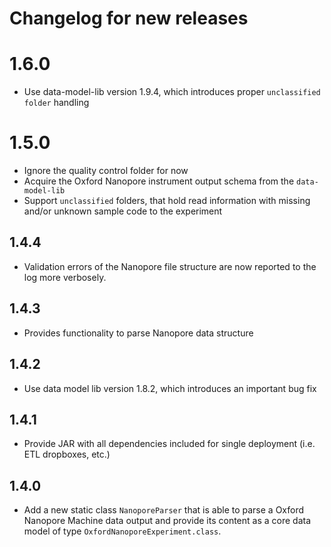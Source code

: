 # Changelog for new releases

# 1.6.0
* Use data-model-lib version 1.9.4, which introduces proper `unclassified folder` handling

# 1.5.0

* Ignore the quality control folder for now
* Acquire the Oxford Nanopore instrument output schema from the `data-model-lib`
* Support `unclassified` folders, that hold read information with missing and/or unknown sample code to the experiment

## 1.4.4

* Validation errors of the Nanopore file structure are now reported to the log more verbosely.

## 1.4.3

* Provides functionality to parse Nanopore data structure

## 1.4.2

* Use data model lib version 1.8.2, which introduces an important bug fix

## 1.4.1

* Provide JAR with all dependencies included for single deployment (i.e. ETL dropboxes, etc.)

## 1.4.0

* Add a new static class `NanoporeParser` that is able to parse a Oxford Nanopore Machine data output and provide its content as a core data model of type `OxfordNanoporeExperiment.class`.
